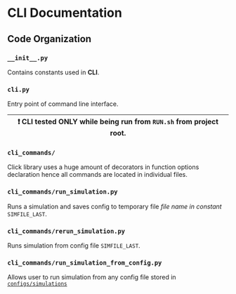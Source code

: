 # CLI Documentation

## Code Organization

### `__init__.py` 

Contains constants used in **CLI**.

### `cli.py`

Entry point of command line interface.

 ❗  CLI tested ONLY while being run from `RUN.sh` from project root.  |
|-----------------------------------------|


### `cli_commands/`

Click library uses a huge amount of decorators in function options declaration hence all commands are located in individual files.

### `cli_commands/run_simulation.py`

Runs a simulation and saves config to temporary file _file name in constant_ `SIMFILE_LAST`.

### `cli_commands/rerun_simulation.py`

Runs simulation from config file `SIMFILE_LAST`.

### `cli_commands/run_simulation_from_config.py`

Allows user to run simulation from any config file stored in [`configs/simulations`](/config/simulations)
